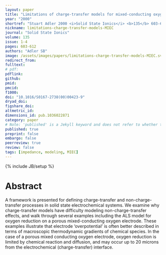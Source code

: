 ```yaml
---
layout: paper
title: "Limitations of charge-transfer models for mixed-conducting oxygen electrodes"
year: "2000"
shortref: "Stuart Adler 2000 <i>Solid State Ionics</i> <b>135</b> 603-612"
nickname: limitations-charge-transfer-models-MIEC
journal: "Solid State Ionics"
volume: 135
issue: 1-4
pages: 603-612
authors: "Adler SB"
image: /assets/images/papers/limitations-charge-transfer-models-MIEC.svg
redirect_from: 
fulltext: 
# pdf: 
pdflink: 
github: 
pmid: 
pmcid: 
f1000: 
doi: "10.1016/S0167-2738(00)00423-9"
dryad_doi:
figshare_doi: 
altmetric_id: 
dimensions_id: pub.1036022871
category: paper
# Note: 'published' is a Jekyll keyword and does not refer to whether the paper is published, but rather to whether this Markdown should be part of the rendered site.
published: true
preprint: false
embargo: false
peerreview: true
review: false
tags: [impedance, modeling, MIEC]
---
```

{% include JB/setup %}

# Abstract 

A framework is presented for defining charge-transfer and non-charge-transfer processes in solid state electrochemical systems. We examine why charge-transfer
 models have difficulty modeling non-charge-transfer effects, and walk through several examples including the ALS model for oxygen reduction on a porous
 mixed-conducting oxygen electrode. These examples illustrate that electrode ‘overpotential’ is often better described in terms of macroscopic thermodynamic gradients 
 of chemical species. In the case of a porous mixed conducting oxygen electrode, oxygen reduction is limited by chemical reaction and diffusion, and may occur up to
 20 microns from the electrochemical (charge-transfer) interface.

